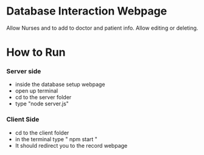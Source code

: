# Database Interaction Webpage

Allow Nurses and to add to doctor and patient info.
Allow editing or deleting.


# How to Run



### Server side
- inside the database setup webpage
- open up terminal
- cd to the server folder
- type "node server.js"

### Client Side

- cd to the client folder
- in the terminal type " npm start "
- It should redirect you to the record webpage

